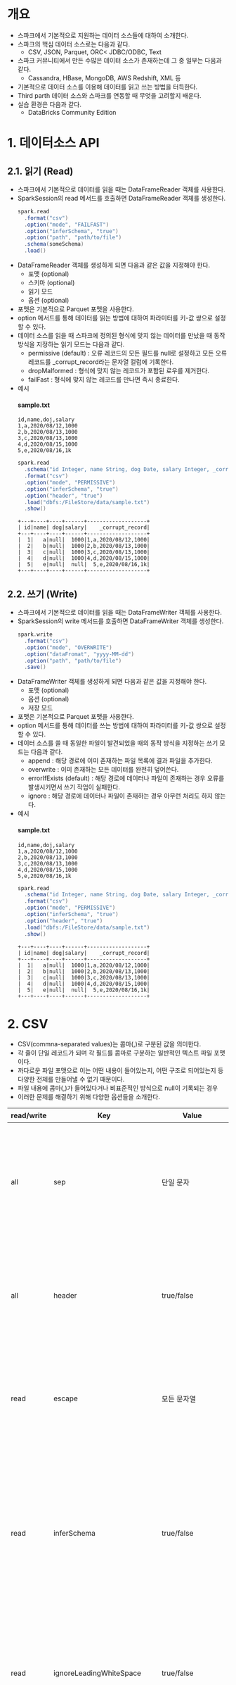 # 개요
- 스파크에서 기본적으로 지원하는 데이터 소스들에 대하여 소개한다.
- 스파크의 핵심 데이터 소스로는 다음과 같다.
  - CSV, JSON, Parquet, ORC< JDBC/ODBC, Text
- 스파크 커뮤니티에서 만든 수많은 데이터 소스가 존재하는데 그 중 일부는 다음과 같다.
  - Cassandra, HBase, MongoDB, AWS Redshift, XML 등
- 기본적으로 데이터 소스를 이용해 데이터를 읽고 쓰는 방법을 터득한다.
- Third parth 데이터 소스와 스파크를 연동할 때 무엇을 고려할지 배운다.
- 실습 환경은 다음과 같다.
  - DataBricks Community Edition

# 1. 데이터소스 API

## 2.1. 읽기 (Read)
- 스파크에서 기본적으로 데이터를 읽을 때는 DataFrameReader 객체를 사용한다.
- SparkSession의 read 메서드를 호출하면 DataFrameReader 객체를 생성한다.
  ```scala
  spark.read
    .format("csv")
    .option("mode", "FAILFAST")
    .option("inferSchema", "true")
    .option("path", "path/to/file")
    .schema(someSchema)
    .load()
  ```
- DataFrameReader 객체를 생성하게 되면 다음과 같은 값을 지정해야 한다.
  - 포맷 (optional)
  - 스키마 (optional)
  - 읽기 모드
  - 옵션 (optional)
- 포맷은 기본적으로 Parquet 포맷을 사용한다.
- option 메서드를 통해 데이터를 읽는 방법에 대하여 파라미터를 키-값 쌍으로 설정할 수 있다.
- 데이터 소스를 읽을 때 스파크에 정의된 형식에 맞지 않는 데이터를 만났을 때 동작 방식을 지정하는 읽기 모드는 다음과 같다.
  - permissive (default) : 오류 레코드의 모든 필드를 null로 설정하고 모든 오류 레코드를 _corrupt_record라는 문자열 컬럼에 기록한다.
  - dropMalformed : 형식에 맞지 않는 레코드가 포함된 로우를 제거한다.
  - failFast : 형식에 맞지 않는 레코드를 만나면 즉시 종료한다.
- 예시
  #### sample.txt
  ```text
  id,name,doj,salary
  1,a,2020/08/12,1000
  2,b,2020/08/13,1000
  3,c,2020/08/13,1000
  4,d,2020/08/15,1000
  5,e,2020/08/16,1k
  ```
  ```scala
  spark.read
    .schema("id Integer, name String, dog Date, salary Integer, _corrupt_record String")
    .format("csv")
    .option("mode", "PERMISSIVE")
    .option("inferSchema", "true")
    .option("header", "true")
    .load("dbfs:/FileStore/data/sample.txt")
    .show()
  ```
  ```text
  +---+----+----+------+-------------------+
  | id|name| dog|salary|    _corrupt_record|
  +---+----+----+------+-------------------+
  |  1|   a|null|  1000|1,a,2020/08/12,1000|
  |  2|   b|null|  1000|2,b,2020/08/13,1000|
  |  3|   c|null|  1000|3,c,2020/08/13,1000|
  |  4|   d|null|  1000|4,d,2020/08/15,1000|
  |  5|   e|null|  null|  5,e,2020/08/16,1k|
  +---+----+----+------+-------------------+
  ```
  
## 2.2. 쓰기 (Write)
- 스파크에서 기본적으로 데이터를 읽을 때는 DataFrameWriter 객체를 사용한다.
- SparkSession의 write 메서드를 호출하면 DataFrameWriter 객체를 생성한다.
  ```scala
  spark.write
    .format("csv")
    .option("mode", "OVERWRITE")
    .option("dataFromat", "yyyy-MM-dd")
    .option("path", "path/to/file")
    .save()
  ```
- DataFrameWriter 객체를 생성하게 되면 다음과 같은 값을 지정해야 한다. 
  - 포맷 (optional)
  - 옵션 (optional)
  - 저장 모드 
- 포맷은 기본적으로 Parquet 포맷을 사용한다. 
- option 메서드를 통해 데이터를 쓰는 방법에 대하여 파라미터를 키-값 쌍으로 설정할 수 있다. 
- 데이터 소스를 쓸 때 동일한 파일이 발견되었을 때의 동작 방식을 지정하는 쓰기 모드는 다음과 같다.
  - append : 해당 경로에 이미 존재하는 파일 목록에 결과 파일을 추가한다.
  - overwrite : 이미 존재하는 모든 데이터를 완전히 덮어쓴다.
  - errorIfExists (default) : 해당 경로에 데이터나 파일이 존재하는 경우 오류를 발생시키면서 쓰기 작업이 실패한다.
  - ignore : 해당 경로에 데이터나 파일이 존재하는 경우 아무런 처리도 하지 않는다.
- 예시
  #### sample.txt
  ```text
  id,name,doj,salary
  1,a,2020/08/12,1000
  2,b,2020/08/13,1000
  3,c,2020/08/13,1000
  4,d,2020/08/15,1000
  5,e,2020/08/16,1k
  ```
  ```scala
  spark.read
    .schema("id Integer, name String, dog Date, salary Integer, _corrupt_record String")
    .format("csv")
    .option("mode", "PERMISSIVE")
    .option("inferSchema", "true")
    .option("header", "true")
    .load("dbfs:/FileStore/data/sample.txt")
    .show()
  ```
  ```text
  +---+----+----+------+-------------------+
  | id|name| dog|salary|    _corrupt_record|
  +---+----+----+------+-------------------+
  |  1|   a|null|  1000|1,a,2020/08/12,1000|
  |  2|   b|null|  1000|2,b,2020/08/13,1000|
  |  3|   c|null|  1000|3,c,2020/08/13,1000|
  |  4|   d|null|  1000|4,d,2020/08/15,1000|
  |  5|   e|null|  null|  5,e,2020/08/16,1k|
  +---+----+----+------+-------------------+
  ```
  
# 2. CSV
- CSV(commna-separated values)는 콤마(,)로 구분된 값을 의미한다.
- 각 줄이 단일 레코드가 되며 각 필드를 콤마로 구분하는 일반적인 텍스트 파일 포맷이다.
- 까다로운 파일 포맷으로 이는 어떤 내용이 들어있는지, 어떤 구조로 되어있는지 등 다양한 전제를 만들어낼 수 없기 때문이다. 
- 파일 내용에 콤마(,)가 들어있다거나 비표준적인 방식으로 null이 기록되는 경우
- 이러한 문제를 해결하기 위해 다양한 옵션들을 소개한다.

|read/write|Key|Value| Default                    | 설명                                                                         |
|---|---|---|----------------------------|----------------------------------------------------------------------------|
|all|sep|단일 문자| ,                          | 각 필드와 값을 구분하는데 사용되는 단일 문자                                                  |
|all|header|true/false| false                      | 첫 번째 줄이 컬럼명인지 나타내는 불리언값                                                    |
|read|escape|모든 문자열| \                          | 스파크에서 이스케이프 처리할 문자                                                         |
|read|inferSchema|true/false| false                      | 스파크가 파일을 읽을 때 컬럼의 데이터 타입을 추론할 지 정의                                         |
|read|ignoreLeadingWhiteSpace|true/false| false                      | 값을 읽을 때 값의 선행 공백을 무시할지 정의                                                  |
|read|ignoreTrailingWhiteSpace|true/false| false                      | 값을 읽을 때 값의 후행 공백을 무시할지 정의                                                  |
|all|nullValue|모든 문자열| ""                         | 파일에서 null 값을 나타내는 문자                                                       |
|all|nanValue|모든 문자열| NaN                        | CSV 파일에서 NaN이 값없음을 나타내는 문자를 선언                                             |
|all|positiveInf|모든 문자열 또는 문자| Inf                        | 양의 무한 값을 나타내는 문자(열)을 선언                                                    |
|all|negativeInf|모든 문자열 또는 문자| -Inf                       | 음의 무한 값을 나타내는 문자(열)을 선언                                                    |
|all|compression/codec|none, uncompressed, bzip2, defalte, gzip, lz4, snappy| none                       | 스파크가 파일을 읽고 쓸 때 사용하는 압축 코덱을 정의                                             |
|all|dateFormat|자바의 SimpleDataFormat을 따르는 모든 문자열 또는 문자| yyyy-MM-dd                 | 날짜 데이터 타입인 모든 필드에서 사용할 날짜 형식                                               |
|all|timestampFormat|자바의 SimpleDataFormat을 따르는 모든 문자열 또는 문자| yyyy-MM-dd'T'HH:mm:ss.SSSZZ | 타임스탬프 데이터 타입인 모든 필드에서 사용할 날짜 형식                                            |
|read|maxColumns|모든 정수| 20480                      | 파일을 구성하는 최대 컬럼 수를 선언                                                       |
|read|maxCharsPerColumn|모든 정수| 1000000                    | 컬럼의 문자 최대 길이를 선언                                                           |
|read|escapeQuotes|true/false| true                       | 스파크가 파일의 라인에 포함된 인용부호를 이스케이프 할 지 선언                                        |
|read|maxMalformedLogPerPartition|모든 정수| 10                         | 스파크가 각 파티션 별로 비정상적인 레코드를 발견했을 때 기록할 최대 수. 해당 숫자를 초과하는 비 정상적인 레코드는 모두 무시된다. |
|write|quoteAll|true/false| false                      | 인용부호 문자가 있는 값을 이스케이프 처리하지 않고 전체 값을 인용 부호로 묶을지 여부                           |
|read|multiLine|true/false| false                      | 하나의 논리적 레코드가 여러 줄로 이어진 CSV 파일 읽기를 허용할지 여부                                  |

- 읽기 예시
  ```scala
  import org.apache.spark.sql.types.{StructField, StructType, StringType, LongType}

  val myManualSchema = new StructType(Array(
  new StructField("DEST_COUNTRY_NAME", StringType, true),
  new StructField("ORIGIN_COUNTRY_NAME", StringType, true),
  new StructField("count", LongType, true)))
  
  val csv_df = spark.read.format("csv")
  .option("header", "true")
  .option("mode", "FAILFAST")
  .schema(myManualSchema)
  .load("dbfs:/FileStore/data/2010_summary.csv")
  
  csv_df.show()
  ```
- 쓰기 예시
  ```scala
  csv_df.write.format("csv").mode("overwrite").option("sep", "\t").save("/tmp/2010_summary.csv")
  ```
- 스파크는 지연 연산 특성이 있으므로 데이터 프레임을 정의하는 시점이 아닌 잡 실행 시점에만 오류가 발생한다.

# 3. JSON
- JSON(JavaScript Object Notion)은 기본적으로 줄로 구분된(line-delimidated) JSON을 기본적으로 사용한다.
- 또한, multiLine 옵션을 사용하여 줄로 구분된 방식과 여러 줄로 구분된 방식을 선택적으로 사용할 수 있다.
- 줄로 구분된 JSON의 포맷이 안정적인 포맷이므로 이 방식을 사용하는 것을 추천한다.
- JSON 객체를 다룰 때 사용하는 옵션은 다음과 같다.

|read/write|Key|Value| Default                    | 설명                                                                         |
|---|---|---|----------------------------|----------------------------------------------------------------------------|
|all|compression/codec|none, uncompressed, bzip2, defalte, gzip, lz4, snappy|none|스파크가 파일을 읽고 쓸 때 사용하는 압축 코덱을 정의|
|all|dateFormat|자바의 SimpleDataFormat을 따르는 모든 문자열 또는 문자|yyyy-MM-dd|날짜 데이터 타입인 모든 필드에서 사용할 날짜 형식|
|all|timestampFormat|자바의 SimpleDataFormat을 따르는 모든 문자열 또는 문자|yyyy-MM-dd'T'HH:mm:ss.SSSZZ|타임스탬프 데이터 타입인 모든 필드에서 사용할 날짜 형식|
|read|primitiveAsString|ture/false|false|모든 primitive 값을 문자열로 추정할지 정의|
|read|allowComments|true/false|false|JSON 레코드에서 자바나 C++ 스타일로 된 코멘트를 무시할지 정의|
|read|alloUnquotedFieldNames|true/false|false|인용부호로 감싸여 있지 않은 JSON 필드명을 허용할지 정의|
|read|allowSingleQuotes|true/false|true|인용부호로 큰따옴표(") 대신 작은따옴표(')를 허용할지 정의|
|read|allowNumericLeadingZeros|true/false|false|숫자 앞에 0을 허용할지 정의|
|read|alloBackslashEscapingAnyCharacter|true/false|false|백슬리시 인용부호 메커니즘을 사용한 인용부호를 허용할지 정의|
|read|ColumnNameOfCorruptRecord|모든 문자열|spark.sql.columnNameOfCorruptRecord 속성의 설정값|permissive 모드에서 생성된 비정상 문자열을 가진 새로운 필드명을 변경할 수 있다. 해당 값을 설정하면 spark.sql.columnNameOfCorruptRecord 설정값 대신 적용|
|read|multiLine|true/false|false|줄로 구분되지 않은 JSON 파일의 읽기를 허용할지 정의|

- 읽기 예시
  ```scala
  spark.read.format("json")
    .option("mode", "FAILFAST")
    .schema(myManualSchema)
    .load("dbfs:/FileStore/data/flight-data/json/2010_summary.json")
    .show(5) 
  ```
  ```text
  +-----------------+-------------------+-----+
  |DEST_COUNTRY_NAME|ORIGIN_COUNTRY_NAME|count|
  +-----------------+-------------------+-----+
  |    United States|            Romania|    1|
  |    United States|            Ireland|  264|
  |    United States|              India|   69|
  |            Egypt|      United States|   24|
  |Equatorial Guinea|      United States|    1|
  +-----------------+-------------------+-----+
  ```
- 쓰기 예시
  ```scala
  csv_df.write.format("json").mode("overwrite").save("/tmp/my-json-file.json")
  ```
  ```shell
  %fs
  ls /tmp/my-json-file.json/
  ```
  ```text
  path,name,size,modificationTime
  dbfs:/tmp/my-json-file.json/_SUCCESS,_SUCCESS,0,1690830377000
  dbfs:/tmp/my-json-file.json/_committed_5178524152520899269,_committed_5178524152520899269,112,1690830377000
  dbfs:/tmp/my-json-file.json/_started_5178524152520899269,_started_5178524152520899269,0,1690830376000
  dbfs:/tmp/my-json-file.json/part-00000-tid-5178524152520899269-2cb0b929-046b-45a8-9157-077740e18ab0-4-1-c000.json,part-00000-tid-5178524152520899269-2cb0b929-046b-45a8-9157-077740e18ab0-4-1-c000.json,21353,1690830377000
  ```
  ```shell
  %fs
  head /tmp/my-json-file.json/part-00000-tid-5178524152520899269-2cb0b929-046b-45a8-9157-077740e18ab0-4-1-c000.json
  ```
  ```text
  {"DEST_COUNTRY_NAME":"United States","ORIGIN_COUNTRY_NAME":"Romania","count":1}
  {"DEST_COUNTRY_NAME":"United States","ORIGIN_COUNTRY_NAME":"Ireland","count":264}
  {"DEST_COUNTRY_NAME":"United States","ORIGIN_COUNTRY_NAME":"India","count":69}
  {"DEST_COUNTRY_NAME":"Egypt","ORIGIN_COUNTRY_NAME":"United States","count":24}
  ... (skip)
  ```
  
# 4. Parquet
- Parquet는 다양한 스토리지 최적화 기술을 제공하는 오픈소스로 만들어진 컬럼 기반의 데이터 저장 방식이다. 
- 저장소 공간을 절약할 수 있고 전체 파일을 읽는 대신 개별 컬럼을 읽을 수 있으며 컬럼 기반의 압축 기능을 제공한다. 
- 특히, 아파치 스파크와 호환이 잘되기 때문에 스파크의 기본 파일 포맷으로 사용된다. 
- Parquet는 JSON, CSV보다 훨씬 효율적으로 동작하므로 장기 저장용 데이터는 Parquet 포맷으로 저장하는 것을 추천한다. 
- 또한, 복합 데이터 타입(struct, array, map)을 지원한다. 
- Parquet 데이터를 다룰 때 사용하는 옵션은 다음과 같다.

|read/write|Key|Value| Default                    | 설명                                                                         |
|---|---|---|----------------------------|----------------------------------------------------------------------------|
|all|compression/codec|none, uncompressed, bzip2, defalte, gzip, lz4, snappy|none|스파크가 파일을 읽고 쓸 때 사용하는 압축 코덱을 정의|
|read|mergeSchema|true/false|spark.sql.parquet.mergeSchema 속성의 설정값|동일한 테이블이나 폴더에 신규 추가된 Parquet 파일에 컬럼을 점진적으로 추가할 수 있다. 이러한 기능을 활성화하거나 비활성화하기 위해 해당 옵션을 사용한다.|

  - Parquet 경우에는 데이터를 저장할 때 자체 스키마를 사용해 데이터를 저장하기 때문에 옵션이 거의 없다. 
  - DataFrame을 표현하기 위해 정확한 스키마가 필요한 경우에만 스키마를 설정한다. (schema-on-read 방식을 지원하기 때문에 사실 거의 필요는 없음)
  - Parquet 파일은 스키마가 파일 자체에 내장되어 있으므로 스키마 추정이 필요 없다.

- 읽기 예시
  ```scala
  spark.read.format("parquet")
    .load("dbfs:/FileStore/data/flight-data/parquet/2010-summary.parquet")
    .show(5)
  ```
  ```text
  +-----------------+-------------------+-----+
  |DEST_COUNTRY_NAME|ORIGIN_COUNTRY_NAME|count|
  +-----------------+-------------------+-----+
  |    United States|            Romania|    1|
  |    United States|            Ireland|  264|
  |    United States|              India|   69|
  |            Egypt|      United States|   24|
  |Equatorial Guinea|      United States|    1|
  +-----------------+-------------------+-----+
  only showing top 5 rows
    ```
- 쓰기 예시
  ```scala
  csv_df.write.format("parquet").mode("overwrite").save("/tmp/my-parquet-file.parquet")
  ```
  ```shell
  %fs
  ls FileStore/data/flight-data/parquet/2010-summary.parquet/
  ```
  ```text
  path,name,size,modificationTime
  dbfs:/tmp/my-parquet-file.parquet/_SUCCESS,_SUCCESS,0,1690831196000
  dbfs:/tmp/my-parquet-file.parquet/_committed_7876934312199867966,_committed_7876934312199867966,122,1690831196000
  dbfs:/tmp/my-parquet-file.parquet/_started_7876934312199867966,_started_7876934312199867966,0,1690831193000
  dbfs:/tmp/my-parquet-file.parquet/part-00000-tid-7876934312199867966-8f4c074c-aacf-4f26-906f-1e24c267c467-5-1-c000.snappy.parquet,part-00000-tid-7876934312199867966-8f4c074c-aacf-4f26-906f-1e24c267c467-5-1-c000.snappy.parquet,5488,1690831196000
  ```
# 5. ORC
- ORC는 하둡 워크로드를 위해 설계된 자기 기술적(self-describing)이며 데이터 타입을 인식할 수 있는 컬럼 기반의 파일 포맷이다. 
- 대규모 스트리밍 읽기에 최적화되어 있을 뿐만 아니라 필요한 로우를 신속하게 찾아낼 수 있는 기능이 통합되어 있다. 
- 스파크에서는 ORC 파일 포맷을 효율적으로 사용할 수 있으므로 별도의 옵션 지정 없이 데이터를 읽을 수 있다.
- Parquet 파일은 스파크에 최적화 된 반면 ORC는 Hive에 최적화되어 있다.

- 읽기 예시
  ```scala
  spark.read.format("orc")
    .load("dbfs:/FileStore/data/flight-data/orc/2010-summary.orc")
    .show(5)
  ```
  ```text
  +-----------------+-------------------+-----+
  |DEST_COUNTRY_NAME|ORIGIN_COUNTRY_NAME|count|
  +-----------------+-------------------+-----+
  |    United States|            Romania|    1|
  |    United States|            Ireland|  264|
  |    United States|              India|   69|
  |            Egypt|      United States|   24|
  |Equatorial Guinea|      United States|    1|
  +-----------------+-------------------+-----+
  ```
- 쓰기 예시
  ```scala
  csv_df.write.format("orc").mode("overwrite").save("/tmp/my-orc-file.orc")
  ```
  ```shell
  %fs 
  ls /tmp/my-orc-file.orc/
  ```
  ```text
  path,name,size,modificationTime
  dbfs:/tmp/my-orc-file.orc/_SUCCESS,_SUCCESS,0,1690832777000
  dbfs:/tmp/my-orc-file.orc/_committed_2739091522261783320,_committed_2739091522261783320,118,1690832777000
  dbfs:/tmp/my-orc-file.orc/_started_2739091522261783320,_started_2739091522261783320,0,1690832776000
  dbfs:/tmp/my-orc-file.orc/part-00000-tid-2739091522261783320-500ff9ea-c56d-4303-af08-696279992748-9-1-c000.snappy.orc,part-00000-tid-2739091522261783320-500ff9ea-c56d-4303-af08-696279992748-9-1-c000.snappy.orc,3929,1690832776000
  ```

# 6. SQL 데이터베이스
- 사용자는 SQL를 지원하는 다양한 시스템에 SQL 데이터 소스를 연결할 수 있다.
- 예를 들어 MySQL, PostgreSQL, Oracle 데이터베이스에 접속할 수 있다.
- 데이터베이스는 인증 정보나 접속과 관련된 옵션이 추가적으로 필요하고 실제로 데이터베이스 시스템에 접속이 가능한지 네트워크 상태를 확인해야 한다.
- 해당 단원에서는 SQLite 실행을 위한 참고용 샘플을 대상으로 실습을 진행한다.
- 데이터베이스의 데이터를 읽고 쓰기 위해서는 스파크 classpath에 데이터베이스의 JDBC 드라이버를 추가하고 적절한 JDBC Jar 파일을 제공해야 한다.
  - 예시 : PostgreSQL
  ```shell
  %sh
  ./bin/spark-shell \
  --driver-class-path postgresql-9.4.1207.jar \
  --jars postgresql-9.4.1207.jar
  ```
- JDBC 데이터 소스를 다룰 때 옵션은 다음과 같다.

|속성명| 의미                                                                                                                                                                                                                                                                                     |
|---|----------------------------------------------------------------------------------------------------------------------------------------------------------------------------------------------------------------------------------------------------------------------------------------|
|url| 접속을 위한 JDBC URL. 소스 시스템에 특화된 설정은 URL에 지정할 수 있다. <br> ex) jdbc:postgresql://localhost/test?user=fred&password=secret|
|dbtable| 읽을 JDBC 테이블을 설정한다. SQL 쿼리의 FROM 절에 유효한 모든 것을 사용할 수 있다. <br> 예를 들어 전체 테이블 대신 괄호 안에 서브쿼리를 사용할 수도 있다.|
|driver| 지정한 URL에 접속할 때 사용할 JDBC 드라이버 클래스 명을 지정한다.|
|partitionColumn,lowerBound, upperBound| 세 가지 옵션은 항상 같이 지정해야 하며, numPartitions 또한 반드시 지정해야 한다. <br> 이러한 속성은 다수의 워커에서 병렬로 테이블을 나눠 읽는 방법을 정의한다. partitionColumn은 반드시 해당 테이블의 수치형 컬럼이어야 한다. <br> lowerBound와 upperBound는 테이블의 로우를 필터링하는데 사용되는 것이 아니라 각 파티션의 범위를 결정하는데 사용된다. <br> 따라서 테이블의 모든 로우는 분할되어 반환된다. <br> 해당 옵션은 읽기에만 적용된다. |
|numPartitions| 테이블의 데이터를 병렬로 읽거나 쓰기 작업에 사용할 수 있는 최대 파티션 수를 결정한다. <br> 해당 속성은 최대 동시 JDBC 연결 수를 결정한다. <br> 쓰기에 사용되는 파티션 수가 이 값을 초과하는 경우 쓰기 연산 전에 coalesce(numPartitions)를 실행하여 파티션 수를 해당 값에 맞게 줄이게 된다.|
|fetchSize| 한 번에 얼마나 많은 로우를 가져올지 결정하는 JDBC의 fetch size를 설정한다.<br> 해당 옵션은 기본적으로 fetch size가 작게 설정된 JDBC 드라이버의 성능을 올리는데 도움이 된다. (Oracle default:10) <br> 해당 옵션은 읽기에만 적용된다.|
|batchSize| 한 번에 얼마나 많은 로우를 저장할지 결정하는 JDBC의 batch size를 설정한다. <br> 해당 옵션은 JDBC 드라이버의 성능을 향상시킬 수 있다. <br> 해당 옵션은 쓰기에만 적용되며 기본값은 1000이다.|
|isolationLevel| 현재 연결에 적용되는 트랜잭션 격리 수준을 정의한다. <br> 해당 옵션은 JDBC Connection 객체에서 정의하는 표준 트랜잭션 격리 수준에 해당하는 None, READ_COMMITTED, READ_UNCOMMITTED, REPETABLE_READ, SERIALIZABLE 중에 하나가 될 수 있다. (자세한 내용은 java.sql.Connection 문서를 참고)                                                                       |
|truncate| JDBC writer 관련 옵션이다. SaveMode.Overwrite가 활성화 되면 스파크는 기존 테이블을 삭제하거나 재생성하는 대신 데이터베이스의 truncate 명령을 실행한다. <br> 이런 동작 방식이 더 효율적일 수 있으며 인덱스 같은 테이블 메타데이터가 제거되는 현상을 방지할 수 있다. <br> 하지만 신규 데이터가 현재 스키마와 다른 경우와 같이 일부 경우에는 정상적으로 동작하지 않을 수 있다. <br> 해당 옵션의 기본값은 false이며 쓰기에만 적용된다.             |
|createTableOptions| JDBC write 관련 옵션이다. 해당 옵션을 지정하면 테이블 생성 시 특정 테이블의 데이터베이스와 파티션 옵션을 설정할 수 있다. <br> ex) CREATE TABLE t (name string) ENGINE=InnoDB <br> 해당 옵션은 쓰기에만 적용된다.|
|createTableColumnTypes| 테이블을 생성할 때 기본값 대신 데이터베이스 컬럼 데이터 타입을 정의한다. <br> 데이터 타입 정보는 반드시 CREATE TABLE 구문에서 사용하는 컬럼 정의 구문과 동일한 형식으로 지정해야 한다. <br> 지정된 타입은 유효한 스파크 SQL 타입이어야 한다. <br> 해당 옵션은 쓰기에만 적용된다.|

- 읽기 예시
  ```scala
  val driver =  "org.sqlite.JDBC"
  val path = "tmp/my_sqlite.db"
  val url = s"jdbc:sqlite:/${path}"
  val tablename = "flight_info"
  ```
  ```scala
  import java.sql.DriverManager
  val connection = DriverManager.getConnection(url)
  connection.isClosed()
  connection.close()
  ```
  ```scala
  val dbDataFrame = spark.read.format("jdbc")
    .option("url", url)
    .option("dbtable", tablename)
    .option("driver",  driver)
    .load()
  
  dbDataFrame.show(5)
  ```
  ```text
  +-----------------+-------------------+-----+
  |DEST_COUNTRY_NAME|ORIGIN_COUNTRY_NAME|count|
  +-----------------+-------------------+-----+
  |    United States|            Romania|    1|
  |    United States|            Ireland|  264|
  |    United States|              India|   69|
  |            Egypt|      United States|   24|
  |Equatorial Guinea|      United States|    1|
  +-----------------+-------------------+-----+
  ```
  - 스파크에는 데이터베이스 테이블에서 스키마 정보를 읽어 테이블에 존재하는 컬럼의 데이터 타입을 스파크의 데이터 타입으로 변환한다.
  - 따라서 생성된 데이터 프레임은 스파크의 데이터 프레임 처럼 자유롭게 사용할 수 있다.
- 쓰기 예시
  ```scala
  val newPath = "jdbc:sqlite://tmp/my-sqlite.db"
  csv_df.write.mode("overwrite").jdbc(newPath, tablename, props)
  ```
  ```scala
  spark.read.jdbc(newPath, tablename, props).count() // 255
  ```
  ```text
  res131: Long = 255
  ```
## 7.1. 쿼리 푸시 다운
- 스파크는 DataFrame을 만들기 전에 데이터베이스 자체에서 데이터를 필터링하도록 만들 수 있다.
- 예를 들어, 아래 예제에서 사용한 쿼리의 실행 계획을 한 번 보면 테이블의 여러 컬럼 중 관련이 있는 컬럼만 선택한다는 것을 알 수 있다.
  ```scala
  dbDataFrame.select("DEST_COUNTRY_NAME").distinct().explain
  ```
  ```text
  == Physical Plan ==
  AdaptiveSparkPlan isFinalPlan=false
  +- HashAggregate(keys=[DEST_COUNTRY_NAME#733], functions=[])
    +- Exchange hashpartitioning(DEST_COUNTRY_NAME#733, 200), ENSURE_REQUIREMENTS, [plan_id=404]
        +- HashAggregate(keys=[DEST_COUNTRY_NAME#733], functions=[])
            +- Scan JDBCRelation(flight_info) [numPartitions=1] [DEST_COUNTRY_NAME#733] PushedFilters: [], ReadSchema: struct<DEST_COUNTRY_NAME:string>
  ```
- 스파크는 특정 유형의 쿼리를 더 나은 방식으로 처리할 수 있다.
- Dataframe에 filter를 명시하면 스파크는 해당 필터에 대한 처리를 데이터베이스로 위임(push down) 한다.
  ```scala
  dbDataFrame.filter("DEST_COUNTRY_NAME in ('Anguilla', 'Sweden')").explain
  ```
  ```text
  == Physical Plan ==
  *(1) Scan JDBCRelation(flight_info) [numPartitions=1] [DEST_COUNTRY_NAME#733,ORIGIN_COUNTRY_NAME#734,count#735]
  PushedFilters: [*In(DEST_COUNTRY_NAME, [Anguilla,Sweden])], ReadSchema: struct<DEST_COUNTRY_NAME:string,ORIGIN_COUNTRY_NAME:string,count:decimal(20,0)>
  ```
- 스파크의 모든 함수는 사용하는 SQL 데이터베이스에 맞게 변환하지 못하는 경우도 있다.
- 이러한 경우에는 전체 SQL 쿼리를 데이터베이스에 전달하여 DataFrame으로 전달받을 수 있다.
  ```scala
  val pushdownQuery = """(SELECT DISTINCT(DEST_COUNTRY_NAME) FROM flight_info) AS flight_info"""

  val dbDataFrame = spark.read.format("jdbc")
  .option("url", url).option("dbtable", pushdownQuery).option("driver",  driver)
  .load()

  dbDataFrame.show(5)
  ```
  ```text
  +-----------------+
  |DEST_COUNTRY_NAME|
  +-----------------+
  |    United States|
  |            Egypt|
  |Equatorial Guinea|
  |       Costa Rica|
  |          Senegal|
  +-----------------+

  ```
  ```scala
  dbDataFrame.explain
  ```
  ```text
  == Physical Plan ==
  *(1) Scan JDBCRelation((SELECT DISTINCT(DEST_COUNTRY_NAME) FROM flight_info)
  AS flight_info) [numPartitions=1] [DEST_COUNTRY_NAME#779] PushedFilters: [], ReadSchema: struct<DEST_COUNTRY_NAME:string>
  ```
## 7.2. 데이터베이스 병렬로 읽기
- 스파크는 파일 크기, 파일 유형 그리고 압축 방식에 따라 여러 파일을 읽어 하나의 파티션으로 만들거나 여러 파티션을 하나의 파일로 만드는 알고리즘을 가지고 잇다.
- 파일이 가진 유연성은 SQL 데이터베이스에도 존재하지만 몇 가지 수동적인 설정이 필요하다.
  - 이전 옵션 목록 중 numPartitions 옵션을 사용하여 읽기 및 쓰기용 동시 작업 수를 제한할 수 있는 최대 파티션 수를 설정할 수 있다.
  ```scala
  val dbDataFrame = spark.read.format("jdbc")
    .option("url", url).option("dbtable", tablename).option("driver", driver)
    .option("numPartitions", 10).load()
  ```
  - numPartitions 값이 너무 높으면 동시에 많은 쿼리가 발생하기 때문에 성능이 저하될 수 있다. 50보다 높게 설정하지 않도록 주의해야 한다.
    - https://docs.databricks.com/external-data/jdbc.html#language-scala
  - partitionColumn 옵션을 사용 시 원본 데이터베이스에서 인덱스가 존재하는 열을 선택하면 쿼리 속도를 더 높일 수 있다.
  ```scala
  val employees_table = spark.read
    .format("jdbc")
    .option("url", "<jdbc-url>")
    .option("dbtable", "<table-name>")
    .option("user", "<username>")
    .option("password", "<password>")
    // a column that can be used that has a uniformly distributed range of values that can be used for parallelization
    .option("partitionColumn", "<partition-key>")
    // lowest value to pull data for with the partitionColumn
    .option("lowerBound", "<min-value>")
    // max value to pull data for with the partitionColumn
    .option("upperBound", "<max-value>")
    // number of partitions to distribute the data into. Do not set this very large (~hundreds)
    .option("numPartitions", 8)
    .load()
  ```
  - 위와 같은 설정을 활용하여 데이터베이스에서 일어날 수 있는 과도한 쓰기나 읽기를 막을 수 있다.
- 명시적으로 조건절을 SQL 데이터베이스에 위임할 수 있다.
  - 이러한 최적화 방법은 조건절을 명시함으로써 특정 파티션에 특정 데이터의 물리적 위치를 제어할 수 있다.
  - 전체 데이터 중 Anguilla와 Sweden 두 국가의 데이터만 필요하다고 가정해보자.
  - 두 국가에 대한 필터를 데이터베이스에 위임(push down)하여 처리할 수 있지만 스파크 자체 파티션에 결과 데이터를 저장함으로써 더 많은 처리를 할 수도 있다.
  - 데이터 소스 생성 시 조건절 목록을 정의하여 스파크 자체 파티션에 결과 데이터를 저장할 수 있다.
  ```scala
  val props = new java.util.Properties
  props.setProperty("driver", "org.sqlite.JDBC")
  val predicates = Array(
    "DEST_COUNTRY_NAME = 'Sweden' OR ORIGIN_COUNTRY_NAME = 'Sweden'",
    "DEST_COUNTRY_NAME = 'Anguilla' OR ORIGIN_COUNTRY_NAME = 'Anguilla'")
  spark.read.jdbc(url, tablename, predicates, props).show()
  spark.read.jdbc(url, tablename, predicates, props).rdd.getNumPartitions // 2
  ```
  ```text
  +-----------------+-------------------+-----+
  |DEST_COUNTRY_NAME|ORIGIN_COUNTRY_NAME|count|
  +-----------------+-------------------+-----+
  |           Sweden|      United States|   65|
  |    United States|             Sweden|   73|
  |         Anguilla|      United States|   21|
  |    United States|           Anguilla|   20|
  +-----------------+-------------------+-----+
  ```
- 연관성 없는 조건절을 정의하면 중복 로우가 많이 발생할 수 있다.
  ```scala
  val props = new java.util.Properties
  props.setProperty("driver", "org.sqlite.JDBC")
  val predicates = Array(
    "DEST_COUNTRY_NAME != 'Sweden' OR ORIGIN_COUNTRY_NAME != 'Sweden'",
    "DEST_COUNTRY_NAME != 'Anguilla' OR ORIGIN_COUNTRY_NAME != 'Anguilla'")
   
  spark.read.jdbc(url, tablename, predicates, props).show()
  spark.read.jdbc(url, tablename, predicates, props).rdd.getNumPartitions // 2
  spark.read.jdbc(url, tablename, predicates, props).count() // 510
  ```
  ```text
  +--------------------+-------------------+-----+
  |   DEST_COUNTRY_NAME|ORIGIN_COUNTRY_NAME|count|
  +--------------------+-------------------+-----+
  |       United States|            Romania|    1|
  |       United States|            Ireland|  264|
  |       United States|              India|   69|
  |               Egypt|      United States|   24|
  |   Equatorial Guinea|      United States|    1|
  |       United States|          Singapore|   25|
  |       United States|            Grenada|   54|
  |          Costa Rica|      United States|  477|
  |             Senegal|      United States|   29|
  |       United States|   Marshall Islands|   44|
  |              Guyana|      United States|   17|
  |       United States|       Sint Maarten|   53|
  |               Malta|      United States|    1|
  |             Bolivia|      United States|   46|
  |            Anguilla|      United States|   21|
  |Turks and Caicos ...|      United States|  136|
  |       United States|        Afghanistan|    2|
  |Saint Vincent and...|      United States|    1|
  |               Italy|      United States|  390|
  |       United States|             Russia|  156|
  +--------------------+-------------------+-----+
  only showing top 20 rows
  ```
## 7.3 슬라이딩 윈도우 기반의 파티셔닝
- 조건절을 기반으로 파티션을 분할할 수 있다.
- 수치형 컬럼을 기준으로 분할하며 lowerBound, uppderBound를 활용하여 파티션 내에 최소값과 최대값을 정의한다.
- 해당 범위 밖에 모든 값은 첫 번째 또는 마지막 파티션에 속한다. (서로 다른 파티션에 속한다?)
- 전체 파티션 수를 설정하게 되면 설정한 값만큼 병렬처리를 하게 된다.
- 즉, 스파크는 데이터베이스에 numPartitions 만큼 task를 생성하여 병렬로 쿼리를 실행하며 이 때, 각 쿼리에는 상한값(lowerBound)와 하한값(upperBound)로 정해진 상태에서 실행된다.
  ```scala
  val colName = "count"
  val lowerBound = 0L
  val upperBound = 348113L // this is the max count in our database
  val numPartitions = 10
  ```
  ```scala
  spark.read.jdbc(url,tablename,colName,lowerBound,upperBound,numPartitions,props).count() // 255
  ```
  ```text
  select * from tablename where colName between 0 and 348113;
  select * from tablename where colName between 348114 and 696227;
  ...
  ```
# 7. 텍스트 파일
- 일반 텍스트(plain-text) 파일도 읽을 수 있으며 파일의 각 라인은 DataFrame의 레코드에 해당된다.
- 아파치 로그 파일을 구조화 된 포맷으로 파싱하거나 자연어 처리를 위해 일반 텍스트를 파싱하는 경우가 있다.
- 텍스트 파일은 기본 데이터 타입의 유연성을 활용할 수 있으므로 Dataset API에서 사용하기에 아주 적절한 포맷이다.
- 읽기 예시
  ```scala
  spark.read.textFile("dbfs:/FileStore/data/2010_summary.csv")
  .selectExpr("split(value, ',') as rows").show()
  ```
  ```text
  +----------------------------------------------------+
  |rows                                                |
  +----------------------------------------------------+
  |[DEST_COUNTRY_NAME, ORIGIN_COUNTRY_NAME, count]     |
  |[United States, Romania, 1]                         |
  |[United States, Ireland, 264]                       |
  |[United States, India, 69]                          |
  |[Egypt, United States, 24]                          |
  |[Equatorial Guinea, United States, 1]               |
  |[United States, Singapore, 25]                      |
  |[United States, Grenada, 54]                        |
  |[Costa Rica, United States, 477]                    |
  |[Senegal, United States, 29]                        |
  |[United States, Marshall Islands, 44]               |
  |[Guyana, United States, 17]                         |
  |[United States, Sint Maarten, 53]                   |
  |[Malta, United States, 1]                           |
  |[Bolivia, United States, 46]                        |
  |[Anguilla, United States, 21]                       |
  |[Turks and Caicos Islands, United States, 136]      |
  |[United States, Afghanistan, 2]                     |
  |[Saint Vincent and the Grenadines, United States, 1]|
  |[Italy, United States, 390]                         |
  +----------------------------------------------------+
  only showing top 20 rows
  ```
- 쓰기 예시
  ```scala
  csv_df.select("DEST_COUNTRY_NAME").write.text("file:/tmp/simple-text-file.txt")
  
  ```
  ```shell
  %sh
  ls -ltr /tmp/simple-text-file.txt
  ```
  ```text
  total 8
  -rw-r--r-- 1 root root    0 Jul 31 22:58 _started_7371801202632364130
  -rw-r--r-- 1 root root 3124 Jul 31 22:58 part-00000-tid-7371801202632364130-3a365c58-4f2a-4648-bb7d-9ac9f304457f-304-1-c000.txt
  -rw-r--r-- 1 root root  113 Jul 31 22:58 _committed_7371801202632364130
  -rw-r--r-- 1 root root    0 Jul 31 22:58 _SUCCESS
  ```
- 텍스트 파일을 쓸 때는 문자열 컬럼 하나만 존재해야 한다. 그렇지 않으면 에러가 발생한다.
  ```scala
  csv_df.select("DEST_COUNTRY_NAME", "ORIGIN_COUNTRY_NAME").write.text("file:/tmp/simple-text-file2.txt")
  ```
  ```text
  AnalysisException: Text data source supports only a single column, and you have 2 columns.
  ```
- 파티셔닝 작업을 수행하면 더 많은 컬럼을 저장할 수 있다. 하지만 모든 파일에 컬럼을 추가하는 것이 아니라 텍스트 파일이 저장되는 디렉터리에 폴더별로 컬럼을 저장한다.
  ```scala
  csv_df.limit(10).select("DEST_COUNTRY_NAME", "count").write.partitionBy("count").text("file:/tmp/five-csv-files2.csv")
  ```
  ```shell
  %sh
  ls -ltr /tmp/five-csv-files2.csv
  ```
  ```text
  total 36
  drwxr-xr-x 2 root root 4096 Jul 31 22:57 count=29
  drwxr-xr-x 2 root root 4096 Jul 31 22:57 count=44
  drwxr-xr-x 2 root root 4096 Jul 31 22:57 count=1
  drwxr-xr-x 2 root root 4096 Jul 31 22:57 count=477
  drwxr-xr-x 2 root root 4096 Jul 31 22:57 count=264
  drwxr-xr-x 2 root root 4096 Jul 31 22:57 count=25
  drwxr-xr-x 2 root root 4096 Jul 31 22:57 count=69
  drwxr-xr-x 2 root root 4096 Jul 31 22:57 count=54
  drwxr-xr-x 2 root root 4096 Jul 31 22:57 count=24
  -rw-r--r-- 1 root root    0 Jul 31 22:57 _SUCCESS
  ```
# 8. 고급 I/O 개념
- 쓰기 작업 전에 파티션 수를 조절함으로써 병렬로 처리할 파일 수를 제어할 수 있다.
- 또한 버켓팅과 파티셔닝을 조절함으로써 데이터의 저장 구조를 제어할 수 있다.
  - 파티셔닝은 데이터를 디렉토리 별로 나누어 저장하는 방식이다.
  - 버켓팅은 데이터를 파일 별로 나누어 저장하는 방식이다.
  - 모두 데이터를 읽을 때 스캔해야 하는 데이터의 양을 줄이는 최적화 방법으로 두 가지 도구를 함께 써도 되고, 따로 써도 된다.

## 8.1. 분할 가능한 파일 타입과 압축 방식
- 특정 파일 포맷은 기본적으로 분할을 지원한다.
- 따라서 스파크에서 전체 파일이 아닌 쿼리에 필요한 부분만 읽을 수 있으므로 성능 향상에 도움이 된다.
- 모든 압축 방식이 분할 압축을 지원하지 않기 때문에 데이터 저장 방식에 따라 스파크 잡의 동작 성능에 영향을 끼칠 수 있다.
- 데이터를 저장할 때는 parquet 포맷과 gzip 압축 방식을 추천한다.

## 8.2. 병렬로 데이터 읽기
- 여러 executor가 같은 파일을 동시에 읽을 수는 없지만 여러 파일을 동시에 읽을 수는 있다.
- 다수의 파일이 존재하는 폴더를 읽을 때 폴더의 개별 파일은 DataFrame의 파티션에 해당된다.
- 따라서 사용 가능한 익스큐터를 이용해 병렬로 파일을 읽는다.

## 8.3. 병렬로 데이터 쓰기
- 파일이나 데이터 수는 데이터를 쓰는 시점에 DataFrame이 가진 파티션 수에 따라 달라질 수 있다.
- 기본적으로 데이터 파티션 하나 당 하나의 파일이 작성된다. 따라서 옵션에 지정한 파일명은 실제로 다수의 파일을 가진 디렉토리가 된다.
- 예시 (5개의 파티션으로 분할되어 파일을 생성)
  ```scala
  csv_df.limit(10).write
    .mode("overwrite")
    .partitionBy("DEST_COUNTRY_NAME")
    .save("file:/tmp/partitioned-files.parquet")
  ```
  ```shell
  %sh
  ls -ltr /tmp/partitioned-files.parquet
  ```
  ```text
  total 24
  drwxr-xr-x 2 root root 4096 Jul 31 23:10 DEST_COUNTRY_NAME=Costa Rica
  drwxr-xr-x 2 root root 4096 Jul 31 23:10 DEST_COUNTRY_NAME=Egypt
  drwxr-xr-x 2 root root 4096 Jul 31 23:10 DEST_COUNTRY_NAME=Equatorial Guinea
  drwxr-xr-x 2 root root 4096 Jul 31 23:10 DEST_COUNTRY_NAME=Senegal
  drwxr-xr-x 2 root root 4096 Jul 31 23:10 DEST_COUNTRY_NAME=United States
  drwxr-xr-x 2 root root 4096 Jul 31 23:10 _delta_log
  ```

### 8.3.1. 파티셔닝
- 파티셔닝은 어떤 데이터를 어디에 저장할 것인지 제어할 수 있는 기능이다.
- 파티셔닝된 디렉터리 또는 테이블에 파일을 쓸 때 디렉토리별로 컬럼 데이터를 인코딩하여 저장한다.
- 따라서 데이터를 읽을 때 전체 데이터셋을 스캔하지 않고 필요한 컬럼의 데이터만 읽을 수 있다.
- 위의 데이터에서 각 폴더는 조건절을 폴더명으로 사용하며 조건적을 만족하는 데이터가 저장된 parquet 파일을 가지고 있다.
  ```shell
  %sh
  ls -ltr /tmp/partitioned-files.parquet/DEST_COUNTRY_NAME=Senegal
  ```
  ```text
  total 4
  -rw-r--r-- 1 root root 951 Jul 31 23:10 part-00000-086ea84d-b0e1-43e3-a024-4835aa46d2cb.c000.snappy.parquet
  ```
- 파티셔닝은 필터링을 자주 사용하는 테이블을 가진 경우에 사용할 수 있는 가장 손쉬운 최적화 방식이다.
- 예를 들어, 전체 데이터를 스캔하지 않고 지난주 데이터만 보려면 날짜를 기준으로 파티션을 만들 수 있다.

### 8.3.2. 버켓팅
- 버켓팅은 각 파일에 저장된 데이터를 제어할 수 있는 또 다른 파일 조직화 기법이다.
- 동일한 버킷 ID를 가진 데이터가 하나의 물리적 파티션에 모두 모여있기 때문에 데이터를 읽을 때 셔플을 피할 수 있다.
- 즉, 데이터가 이후의 사용 방식에 맞춰 사전에 파티셔닝 되므로 조인이나 집계 시 발생하는 고비용의 셔플을 피할 수 있다.
  ```scala
  val numberBuckets = 10
  val columnToBucketBy = "count"
   
  csv_df.write
    .format("parquet")
    .mode("overwrite")
    .bucketBy(numberBuckets, columnToBucketBy)
    .saveAsTable("bucketedFiles")
  ```
  ```text
  path,name,size,modificationTime
  dbfs:/user/hive/warehouse/bucketedfiles/_SUCCESS,_SUCCESS,0,1690846049000
  dbfs:/user/hive/warehouse/bucketedfiles/_committed_2481057225640818158,_committed_2481057225640818158,1085,1690846049000
  dbfs:/user/hive/warehouse/bucketedfiles/_started_2481057225640818158,_started_2481057225640818158,0,1690846047000
  dbfs:/user/hive/warehouse/bucketedfiles/part-00000-tid-2481057225640818158-033c357b-fb1b-4984-93e2-5096b26ca14b-321-10_00009.c000.snappy.parquet,part-00000-tid-2481057225640818158-033c357b-fb1b-4984-93e2-5096b26ca14b-321-10_00009.c000.snappy.parquet,2002,1690846048000
  dbfs:/user/hive/warehouse/bucketedfiles/part-00000-tid-2481057225640818158-033c357b-fb1b-4984-93e2-5096b26ca14b-321-1_00000.c000.snappy.parquet,part-00000-tid-2481057225640818158-033c357b-fb1b-4984-93e2-5096b26ca14b-321-1_00000.c000.snappy.parquet,1817,1690846047000
  dbfs:/user/hive/warehouse/bucketedfiles/part-00000-tid-2481057225640818158-033c357b-fb1b-4984-93e2-5096b26ca14b-321-2_00001.c000.snappy.parquet,part-00000-tid-2481057225640818158-033c357b-fb1b-4984-93e2-5096b26ca14b-321-2_00001.c000.snappy.parquet,1651,1690846047000
  dbfs:/user/hive/warehouse/bucketedfiles/part-00000-tid-2481057225640818158-033c357b-fb1b-4984-93e2-5096b26ca14b-321-3_00002.c000.snappy.parquet,part-00000-tid-2481057225640818158-033c357b-fb1b-4984-93e2-5096b26ca14b-321-3_00002.c000.snappy.parquet,1747,1690846047000
  dbfs:/user/hive/warehouse/bucketedfiles/part-00000-tid-2481057225640818158-033c357b-fb1b-4984-93e2-5096b26ca14b-321-4_00003.c000.snappy.parquet,part-00000-tid-2481057225640818158-033c357b-fb1b-4984-93e2-5096b26ca14b-321-4_00003.c000.snappy.parquet,1675,1690846048000
  dbfs:/user/hive/warehouse/bucketedfiles/part-00000-tid-2481057225640818158-033c357b-fb1b-4984-93e2-5096b26ca14b-321-5_00004.c000.snappy.parquet,part-00000-tid-2481057225640818158-033c357b-fb1b-4984-93e2-5096b26ca14b-321-5_00004.c000.snappy.parquet,1830,1690846048000
  dbfs:/user/hive/warehouse/bucketedfiles/part-00000-tid-2481057225640818158-033c357b-fb1b-4984-93e2-5096b26ca14b-321-6_00005.c000.snappy.parquet,part-00000-tid-2481057225640818158-033c357b-fb1b-4984-93e2-5096b26ca14b-321-6_00005.c000.snappy.parquet,1882,1690846048000
  dbfs:/user/hive/warehouse/bucketedfiles/part-00000-tid-2481057225640818158-033c357b-fb1b-4984-93e2-5096b26ca14b-321-7_00006.c000.snappy.parquet,part-00000-tid-2481057225640818158-033c357b-fb1b-4984-93e2-5096b26ca14b-321-7_00006.c000.snappy.parquet,1672,1690846048000
  dbfs:/user/hive/warehouse/bucketedfiles/part-00000-tid-2481057225640818158-033c357b-fb1b-4984-93e2-5096b26ca14b-321-8_00007.c000.snappy.parquet,part-00000-tid-2481057225640818158-033c357b-fb1b-4984-93e2-5096b26ca14b-321-8_00007.c000.snappy.parquet,1533,1690846048000
  dbfs:/user/hive/warehouse/bucketedfiles/part-00000-tid-2481057225640818158-033c357b-fb1b-4984-93e2-5096b26ca14b-321-9_00008.c000.snappy.parquet,part-00000-tid-2481057225640818158-033c357b-fb1b-4984-93e2-5096b26ca14b-321-9_00008.c000.snappy.parquet,1758,1690846048000
  ```

## 8.4. 복합 데이터 유형 쓰기
- 스파크는 다양한 복합 데이터 타입들을 제공하고 있다.
- 하지만 모든 데이터 파일 포맷에 적용하는 것은 어렵다.
- CSV 파일은 복합 데이터 타입을 지원하진 않지만 parquet나 orc는 복합 데이터 타입을 지원한다.

## 8.5. 파일 크기 관리
- 파일 크기를 관리하는 것은 데이터를 저장할 때보다는 읽을 때 중요하다.
- 작은 파일을 많이 생성하면 메타데이터에 엄청난 관리 부하가 발생하게 된다. (이러한 문제를 "small file problem" 이라고 한다.)
- 반대로 엄청나게 큰 파일을 하나 생성하면 몇 개의 데이터만 읽더라도 전체 데이터를 읽어야 하기 때문에 비효율적이다.
- 스파크 2.2 버전 이후로는 자동으로 파일 크기를 제어할 수 잇는 새로운 방법이 도입되었다.
- 이전의 예제에서는 파일의 수를 파티션의 수로 고정 할당하여 제어를 하였는데 아래와 같이 maxRecordsPerFile을 사용하면 파일을 최적의 크기로 제한할 수 있다.
  ```scala
  df.write.option("maxRecordsPerFile", 5000)
  ```
  - 위의 예시에서는 파일당 최대 5,000개의 로우를 포함할 수 있도록 보장한다.

# 정리
- 스파크에서 데이터를 읽고 쓸 때 사용할 수 있는 다양한 옵션에 대하여 소개하였다.
- 사용자 정의 데이터 소스 구현하는 방법이 존재하는데 이는 관련 API가 구조적 스트리밍과의 호환성을 위해 개선되고 있으므로 생략하였다.
- 이에 관한 자세한 내용은 카산드라 커넥터를 참조한다. (https://github.com/datastax/spark-cassandra-connector)